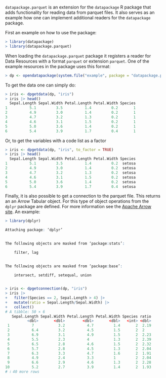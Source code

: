 <!--
%\VignetteEngine{simplermarkdown::mdweave_to_html}
%\VignetteIndexEntry{Reading parquet files from Data Packages}
-->

`datapackage.parquet` is an extension for the `datapackage` R package
that adds functionality for reading data from parquet files. It also
serves as an example how one can implement additional readers for the
`datapackage` package.

First an example on how to use the package:

``` R
> library(datapackage)
> library(datapackage.parquet)
```

When loading the `datapackage.parquet` package it registers a reader for
Data Resources with a format `parquet` or extension `parquet`. One of
the example resources in the package uses this format:

``` R
> dp <- opendatapackage(system.file("example", package = "datapackage.parquet"))
```

To get the data one can simply do:

``` R
> iris <- dpgetdata(dp, "iris")
> iris |> head()
  Sepal.Length Sepal.Width Petal.Length Petal.Width Species
1          5.1         3.5          1.4         0.2       1
2          4.9         3.0          1.4         0.2       1
3          4.7         3.2          1.3         0.2       1
4          4.6         3.1          1.5         0.2       1
5          5.0         3.6          1.4         0.2       1
6          5.4         3.9          1.7         0.4       1
```

Or, to get the variables with a code list as a factor

``` R
> iris <- dpgetdata(dp, "iris", to_factor = TRUE)
> iris |> head()
  Sepal.Length Sepal.Width Petal.Length Petal.Width Species
1          5.1         3.5          1.4         0.2  setosa
2          4.9         3.0          1.4         0.2  setosa
3          4.7         3.2          1.3         0.2  setosa
4          4.6         3.1          1.5         0.2  setosa
5          5.0         3.6          1.4         0.2  setosa
6          5.4         3.9          1.7         0.4  setosa
```

Finally, it is also possible to get a connection to the parquet file.
This returns an an Arrow Tabular object. For this type of object
operations from the `dplyr` package are defined. For more information
see the [Apache Arrow site](https://arrow.apache.org/). An example:

``` R
> library(dplyr)

Attaching package: ‘dplyr’

 
The following objects are masked from ‘package:stats’:

    filter, lag

 
The following objects are masked from ‘package:base’:

    intersect, setdiff, setequal, union

 
> iris <- dpgetconnection(dp, "iris")
> iris |> 
+   filter(Species == 2, Sepal.Length > 4) |> 
+   mutate(ratio = Sepal.Length/Sepal.Width) |>
+   collect()
# A tibble: 50 × 6
   Sepal.Length Sepal.Width Petal.Length Petal.Width Species ratio
          <dbl>       <dbl>        <dbl>       <dbl>   <int> <dbl>
 1          7           3.2          4.7         1.4       2  2.19
 2          6.4         3.2          4.5         1.5       2  2   
 3          6.9         3.1          4.9         1.5       2  2.23
 4          5.5         2.3          4           1.3       2  2.39
 5          6.5         2.8          4.6         1.5       2  2.32
 6          5.7         2.8          4.5         1.3       2  2.04
 7          6.3         3.3          4.7         1.6       2  1.91
 8          4.9         2.4          3.3         1         2  2.04
 9          6.6         2.9          4.6         1.3       2  2.28
10          5.2         2.7          3.9         1.4       2  1.93
# ℹ 40 more rows
```
